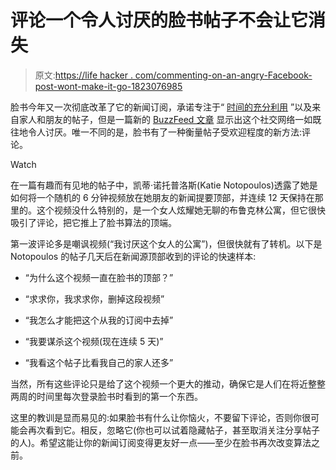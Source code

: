 # 评论一个令人讨厌的脸书帖子不会让它消失

> 原文:[https://life hacker . com/commenting-on-an-angry-Facebook-post-wont-make-it-go-1823076985](https://lifehacker.com/commenting-on-an-annoying-facebook-post-wont-make-it-go-1823076985)

脸书今年又一次彻底改革了它的新闻订阅，承诺专注于“ [时间的充分利用](https://www.facebook.com/zuck/posts/10104413015393571) ”以及来自家人和朋友的帖子，但是一篇新的 [BuzzFeed 文章](https://www.buzzfeed.com/katienotopoulos/how-i-cracked-facebooks-new-algorithm-and-tortured-my?utm_term=.mlYl7z6xn4#.qqZ1GnKYDX) 显示出这个社交网络一如既往地令人讨厌。唯一不同的是，脸书有了一种衡量帖子受欢迎程度的新方法:评论。

Watch

在一篇有趣而有见地的帖子中，凯蒂·诺托普洛斯(Katie Notopoulos)透露了她是如何将一个随机的 6 分钟视频放在她朋友的新闻提要顶部，并连续 12 天保持在那里的。这个视频没什么特别的，是一个女人炫耀她无聊的布鲁克林公寓，但它很快吸引了评论，把它推上了脸书算法的顶端。

第一波评论多是嘲讽视频(“我讨厌这个女人的公寓”)，但很快就有了转机。以下是 Notopoulos 的帖子几天后在新闻源顶部收到的评论的快速样本:

*   “为什么这个视频一直在脸书的顶部？”

*   “求求你，我求求你，删掉这段视频”

*   “我怎么才能把这个从我的订阅中去掉”
*   “我要谋杀这个视频(现在连续 5 天)”

*   “我看这个帖子比看我自己的家人还多”

当然，所有这些评论只是给了这个视频一个更大的推动，确保它是人们在将近整整两周的时间里每次登录脸书时看到的第一个东西。

这里的教训是显而易见的:如果脸书有什么让你恼火，不要留下评论，否则你很可能会再次看到它。相反，忽略它(你也可以试着隐藏帖子，甚至取消关注分享帖子的人)。希望这能让你的新闻订阅变得更友好一点——至少在脸书再次改变算法之前。